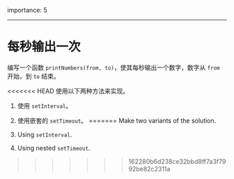 importance: 5

---

# 每秒输出一次

编写一个函数 `printNumbers(from, to)`，使其每秒输出一个数字，数字从 `from ` 开始，到 `to` 结束。

<<<<<<< HEAD
使用以下两种方法来实现。

1. 使用 `setInterval`。
2. 使用嵌套的 `setTimeout`。
=======
Make two variants of the solution.

1. Using `setInterval`.
2. Using nested `setTimeout`.
>>>>>>> 162280b6d238ce32bbd8ff7a3f7992be82c2311a
